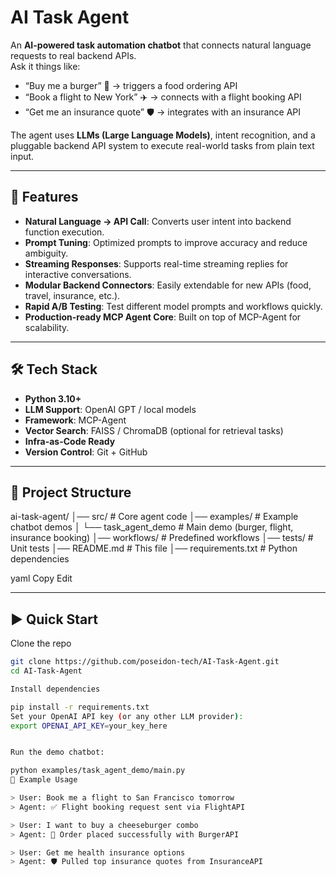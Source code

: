 # AI Task Agent

An **AI-powered task automation chatbot** that connects natural language requests to real backend APIs.  
Ask it things like:

- “Buy me a burger” 🍔 → triggers a food ordering API  
- “Book a flight to New York” ✈️ → connects with a flight booking API  
- “Get me an insurance quote” 🛡️ → integrates with an insurance API  

The agent uses **LLMs (Large Language Models)**, intent recognition, and a pluggable backend API system to execute real-world tasks from plain text input.

---

## 🚀 Features

- **Natural Language → API Call**: Converts user intent into backend function execution.
- **Prompt Tuning**: Optimized prompts to improve accuracy and reduce ambiguity.
- **Streaming Responses**: Supports real-time streaming replies for interactive conversations.
- **Modular Backend Connectors**: Easily extendable for new APIs (food, travel, insurance, etc.).
- **Rapid A/B Testing**: Test different model prompts and workflows quickly.
- **Production-ready MCP Agent Core**: Built on top of MCP-Agent for scalability.

---

## 🛠️ Tech Stack

- **Python 3.10+**
- **LLM Support**: OpenAI GPT / local models
- **Framework**: MCP-Agent
- **Vector Search**: FAISS / ChromaDB (optional for retrieval tasks)
- **Infra-as-Code Ready**
- **Version Control**: Git + GitHub

---

## 📂 Project Structure

ai-task-agent/
│── src/ # Core agent code
│── examples/ # Example chatbot demos
│ └── task_agent_demo # Main demo (burger, flight, insurance booking)
│── workflows/ # Predefined workflows
│── tests/ # Unit tests
│── README.md # This file
│── requirements.txt # Python dependencies

yaml
Copy
Edit

---

## ▶️ Quick Start

  Clone the repo  
   ```bash
   git clone https://github.com/poseidon-tech/AI-Task-Agent.git
   cd AI-Task-Agent

  Install dependencies

  pip install -r requirements.txt
  Set your OpenAI API key (or any other LLM provider):
  export OPENAI_API_KEY=your_key_here


  Run the demo chatbot:

  python examples/task_agent_demo/main.py
  📖 Example Usage

  > User: Book me a flight to San Francisco tomorrow
  > Agent: ✅ Flight booking request sent via FlightAPI

  > User: I want to buy a cheeseburger combo
  > Agent: 🍔 Order placed successfully with BurgerAPI

  > User: Get me health insurance options
  > Agent: 🛡️ Pulled top insurance quotes from InsuranceAPI